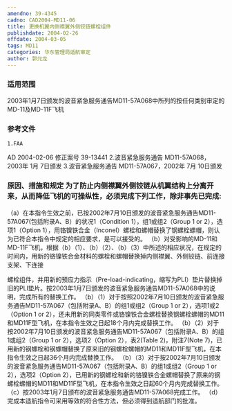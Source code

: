 ```yaml
---
amendno: 39-4345
cadno: CAD2004-MD11-06
title: 更换机翼内侧襟翼外侧铰链螺栓组件
publishdate: 2004-02-26
effdate: 2004-03-05
tags: MD11
categories: 华东管理局适航审定
author: 郭允龙
---
```


### 适用范围 
2003年1月7日颁发的波音紧急服务通告MD11-57A068中所列的按任何类别审定的MD-11及MD-11F飞机

### 参考文件
    1.FAA 
AD 2004-02-06   修正案号 39-13441 
    2.波音紧急服务通告 MD11-57A068，2003年 1月 7日颁发
    3.波音紧急服务通告 MD11-57A067，2002年 7月 10日颁发


### 原因、措施和规定 为了防止内侧襟翼外侧铰链从机翼结构上分离开来，从而降低飞机的可操纵性，必须完成下列工作，除非事先已完成: 
（a）在本指令生效之前，已按2002年7月10日颁发的波音紧急服务通告MD11-57A067(包括附录A、B）的状况1（Condition 1），组1或组2（Group 1 or 2），选项1（Option 1），用铬镍铁合金（Inconel）螺栓和螺帽替换了钢螺栓螺帽，则认为已符合本指令中规定的相应要求，是可以接受的。 
    （b）对受影响的MD-11和MD-11F飞机，根据（b）（1）、（b）（2）、（b）（3）中所述的相应状况，在规定的时间内，用新的铬镍铁合金材料的螺栓和螺帽替换掉内侧襟翼、外侧铰链、前连接支架、下连接

       
螺栓组件，并用新的预应力指示（Pre-load-indicating，缩写为PLI）垫片替换掉旧的PLI垫片。按2003年1月7日颁发的波音紧急服务通告MD11-57A068中的说明，完成所有的替换工作。 
（b）（1）对于按照2002年7月10日颁发的波音紧急服务通告MD11-57A067（包括附录A、B）的组1或组2（Group 1 or 2），选项1或2（Option 1 or 2），还未用新的同类零件或铬镍铁合金螺栓替换钢螺栓螺帽的MD11和MD11F型飞机，在本指令生效之日起18个月内完成替换工作。 
（b）（2）对于按2002年7月10日颁发的波音紧急服务通告MD11-57A067（包括附录A、B）的组1或组2（Group 1 or 2），选项2（Option 2），表2(Table 2)，附注7(Note 7)，已用新的钢螺栓和钢螺帽替换了原来旧的钢螺栓螺帽的MD11和MD11F型飞机，在本指令生效之日起36个月内完成替换工作。 
（b）（3）对于按2002年7月10日颁发的波音紧急服务通告MD11-57A067（包括附录A、B）的组1或组2（Group 1 or 2），选项2（Option 2），已用新的钢螺栓和新的铬镍铁合金螺帽替换了原来的钢螺栓螺帽的MD11和MD11F型飞机，在本指令生效之日起60个月内完成替换工作。 
（c）按2003年1月7日颁布的波音紧急服务通告MD11-57A068完成工作。 
    （d）完成本适航指令可采用等效的符合性方法，但必须得到适航部门的批准。

